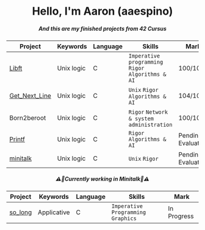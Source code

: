 <h1 align="center">Hello, I'm Aaron (aaespino)</h1>
<h5 align="center">And this are my finished projects from 42 Cursus</h5>

| Project        | Keywords                                                                     | Language | Skills                                                         |  Mark    |
| -------------- | ---------------------------------------------------------------------------- | -------- |  -------------------------------------------------------------- | -------- |
| [Libft](https://github.com/spnzed/Libft)         | Unix logic                                                           | C        | `Imperative programming` `Rigor` `Algorithms & AI`             | 100/100  |
| [Get_Next_Line](https://github.com/spnzed/get_next_line)   | Unix logic                                                           | C        | `Unix` `Rigor` `Algorithms & AI`                     | 104/100  |
| Born2beroot   | Unix logic                                                           | C        | `Rigor` `Network & system administration`                     | 100/100  |
| [Printf](https://github.com/spnzed/ft_printf)         | Unix logic                                                           | C        | `Rigor` `Algorithms & AI`                                   | Pending Evaluation  |
| [minitalk](https://github.com/spnzed/minitalk)         | Unix logic                                                           | C        | `Unix` `Rigor`             | Pending Evaluation  |

<h5 align="center">⚠️👷Currently working in Minitalk👷⚠️</h5>

| Project        | Keywords                                                                     | Language | Skills                                                         |  Mark    |
| -------------- | ---------------------------------------------------------------------------- | -------- |  -------------------------------------------------------------- | -------- |
| [so_long]([https://github.com/spnzed/SoLong](https://github.com/spnzed/so_long))         | Applicative                                                           | C        | `Imperative Programming` `Graphics`             | In Progress  |
